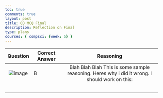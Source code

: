 ```yaml
---
toc: true
comments: true
layout: post
title: CB MCQ Final
description: Reflection on Final
type: plans
courses: { compsci: {week: 5} }
---
```

| Question  | Correct Answer | Reasoning |
|:---:|---|:---:|
| ![image](https://github.com/vivianknee/PocketTherapist/assets/111611921/70cf10cd-6105-4ffc-b774-3a5b3445dd91) | B | Blah Blah Blah This is some sample reasoning. Heres why i did it wrong. I should work on this:  |
|  |  |  |
|  |  |  |
|  |  |  |
|  |  |  |
|  |  |  |